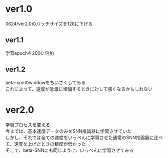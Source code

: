 # ver1.0
0624/ver2.0のバッチサイズを128に下げる

## ver1.1
学習epochを200に倍加

## ver1.2
beta-snnのwindowをちいさくしてみる  
これによって、速度が急激に増加するときに対して強くなるかもしれない

# ver2.0
学習プロセスを変える  
今までは、基本速度データのみをSNN推論器に学習させていた  
しかし、それでは全ての速度をいっぺんに学習させた通常のSNN推論器に比べて、速度を上げたときの精度が低かった  
そこで、beta-SNNにも同じように、いっぺんに学習させてみる